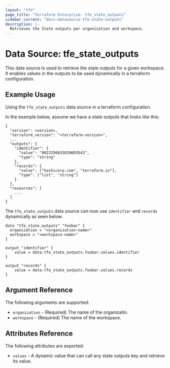 ```yaml
---
layout: "tfe"
page_title: "Terraform Enterprise: tfe_state_outputs"
sidebar_current: "docs-datasource-tfe-state-outputs"
description: |-
  Retrieves the State outputs per organization and workspace.
---
```

# Data Source: tfe_state_outputs

This data source is used to retrieve the state outputs for a given workspace.
It enables values in the outputs to be used dynamically in a terraform
configuration.

## Example Usage

Using the `tfe_state_outputs` data source in a terraform configuration.

In the example below, assume we have a state outputs that looks like this:

```
{
  "version": <version>,
  "terraform_version": "<terraform-version>",
  ...
  "outputs": {
    "identifier": {
      "value": "9023256633839603543",
      "type": "string"
    },
    "records": {
      "value": ["hashicorp.com", "terraform.io"],
      "type": ["list", "string"]
    }
  },
  "resources": [
    ...
  ]
}
```

The `tfe_state_outputs` data source can now use `identifier` and `records`
dynamically as seen below.

```hcl
data "tfe_state_outputs" "foobar" {
  organization = "<organization-name>"
  workspace = "<workspace-name>"
}

output "identifier" {
	value = data.tfe_state_outputs.foobar.values.identifier
}

output "records" {
	value = data.tfe_state_outputs.foobar.values.records
}
```

## Argument Reference

The following arguments are supported:

* `organization` - (Required) The name of the organizatin.
* `workspace` - (Required) The name of the workspace.

## Attributes Reference

The following attributes are exported:

* `values` - A dynamic value that can call any state outputs key and retrieve
  its value.
